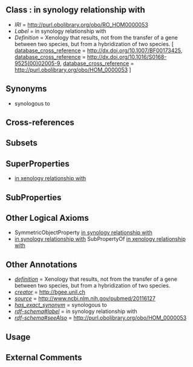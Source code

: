 
## Class : in synology relationship with

 * *IRI* = http://purl.obolibrary.org/obo/RO_HOM0000053
 * *Label* = in synology relationship with
 * *Definition* = Xenology that results, not from the transfer of a gene between two species, but from a hybridization of two species. [ [database_cross_reference](../../ef/oboInOwl#hasDbXref.md) = http://dx.doi.org/10.1007/BF00173425, [database_cross_reference](../../ef/oboInOwl#hasDbXref.md) = http://dx.doi.org/10.1016/S0168-9525(00)02005-9, [database_cross_reference](../../ef/oboInOwl#hasDbXref.md) = http://purl.obolibrary.org/obo/HOM_0000053 ]

## Synonyms

 * synologous to

## Cross-references


## Subsets


## SuperProperties

 * [in xenology relationship with](../../RO/18/RO_HOM0000018.md)

## SubProperties


## Other Logical Axioms

 * SymmetricObjectProperty [in synology relationship with](../../RO/53/RO_HOM0000053.md)
 * [in synology relationship with](../../RO/53/RO_HOM0000053.md) SubPropertyOf [in xenology relationship with](../../RO/18/RO_HOM0000018.md)

## Other Annotations

 * *[definition](../../IAO/15/IAO_0000115.md)* = Xenology that results, not from the transfer of a gene between two species, but from a hybridization of two species.
 * *[creator](../../or/creator.md)* = http://bgee.unil.ch
 * *[source](../../ce/source.md)* = http://www.ncbi.nlm.nih.gov/pubmed/20116127
 * *[has_exact_synonym](../../ym/oboInOwl#hasExactSynonym.md)* = synologous to
 * *[rdf-schema#label](../../el/rdf-schema#label.md)* = in synology relationship with
 * *[rdf-schema#seeAlso](../../so/rdf-schema#seeAlso.md)* = http://purl.obolibrary.org/obo/HOM_0000053

## Usage


## External Comments

